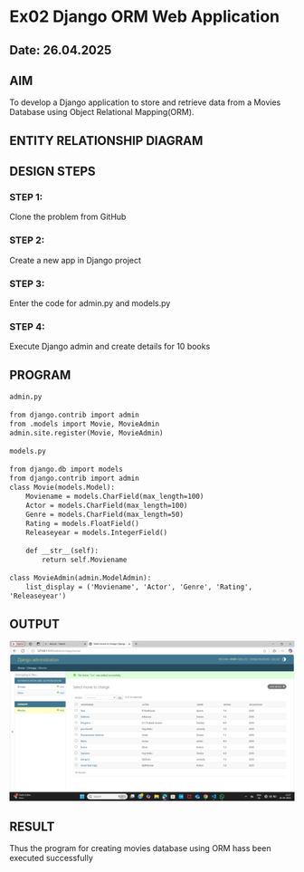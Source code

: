 # Ex02 Django ORM Web Application
## Date: 26.04.2025

## AIM
To develop a Django application to store and retrieve data from a Movies Database using Object Relational Mapping(ORM).

## ENTITY RELATIONSHIP DIAGRAM



## DESIGN STEPS

### STEP 1:
Clone the problem from GitHub

### STEP 2:
Create a new app in Django project

### STEP 3:
Enter the code for admin.py and models.py

### STEP 4:
Execute Django admin and create details for 10 books

## PROGRAM
```
admin.py

from django.contrib import admin
from .models import Movie, MovieAdmin
admin.site.register(Movie, MovieAdmin)

models.py

from django.db import models
from django.contrib import admin
class Movie(models.Model):
    Moviename = models.CharField(max_length=100)
    Actor = models.CharField(max_length=100)
    Genre = models.CharField(max_length=50) 
    Rating = models.FloatField()
    Releaseyear = models.IntegerField()

    def __str__(self):
        return self.Moviename

class MovieAdmin(admin.ModelAdmin):
    list_display = ('Moviename', 'Actor', 'Genre', 'Rating', 'Releaseyear')
```


## OUTPUT
![alt text](<Screenshot 2025-04-26 152740.png>)



## RESULT
Thus the program for creating movies database using ORM hass been executed successfully
